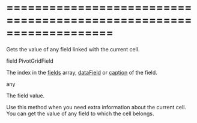 <!--**
/*-------------------------------------------
    Auto-generated file. Do not modify.
-------------------------------------------

**-->
===================================================================
===================================================================

<!--shortDescription-->
Gets the value of any field linked with the current cell.
<!--/shortDescription-->

<!--paramName1-->field<!--/paramName1-->
<!--paramType1-->PivotGridField<!--/paramType1-->
<!--paramDescription1-->
The index in the <a href="/Documentation/17_2/ApiReference/Data_Library/PivotGridDataSource/Configuration/fields/">fields</a> array, <a href="/Documentation/17_2/ApiReference/Data_Library/PivotGridDataSource/Configuration/fields/#dataField">dataField</a> or <a href="/Documentation/17_2/ApiReference/Data_Library/PivotGridDataSource/Configuration/fields/#caption">caption</a> of the field.
<!--/paramDescription1-->

<!--returnType-->any<!--/returnType-->
<!--returnDescription-->
The field value.
<!--/returnDescription-->

<!--fullDescription-->
Use this method when you need extra information about the current cell. You can get the value of any field to which the cell belongs.
<!--/fullDescription-->